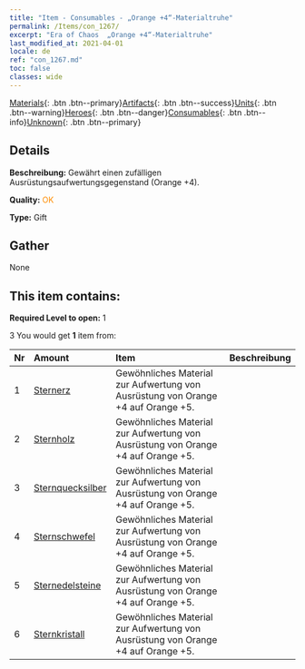```yaml
---
title: "Item - Consumables - „Orange +4“-Materialtruhe"
permalink: /Items/con_1267/
excerpt: "Era of Chaos  „Orange +4“-Materialtruhe"
last_modified_at: 2021-04-01
locale: de
ref: "con_1267.md"
toc: false
classes: wide
---
```

 [Materials](/de/Items/){: .btn .btn--primary}[Artifacts](/de/Items/Artifacts/){: .btn .btn--success}[Units](/de/Items/Units/){: .btn .btn--warning}[Heroes](/de/Items/Heroes/){: .btn .btn--danger}[Consumables](/de/Items/Consumables/){: .btn .btn--info}[Unknown](/de/Items/Unknown/){: .btn .btn--primary}

## Details
 **Beschreibung:** Gewährt einen zufälligen Ausrüstungsaufwertungsgegenstand (Orange +4).

 **Quality:** <span style="color: #FF8C00">OK</span>

 **Type:** Gift

## Gather

  None

## This item contains:

 **Required Level to open:** 1

 3 You would get **1** item  from:

  | Nr | Amount |     Item    | Beschreibung |
  |:---|:-------|:------------|:-----------:|
  | 1 | [Sternerz](/de/Items/mat_89/) | Gewöhnliches Material zur Aufwertung von Ausrüstung von Orange +4 auf Orange +5. | 
  | 2 | [Sternholz](/de/Items/mat_90/) | Gewöhnliches Material zur Aufwertung von Ausrüstung von Orange +4 auf Orange +5. | 
  | 3 | [Sternquecksilber](/de/Items/mat_91/) | Gewöhnliches Material zur Aufwertung von Ausrüstung von Orange +4 auf Orange +5. | 
  | 4 | [Sternschwefel](/de/Items/mat_92/) | Gewöhnliches Material zur Aufwertung von Ausrüstung von Orange +4 auf Orange +5. | 
  | 5 | [Sternedelsteine](/de/Items/mat_93/) | Gewöhnliches Material zur Aufwertung von Ausrüstung von Orange +4 auf Orange +5. | 
  | 6 | [Sternkristall](/de/Items/mat_94/) | Gewöhnliches Material zur Aufwertung von Ausrüstung von Orange +4 auf Orange +5. | 
